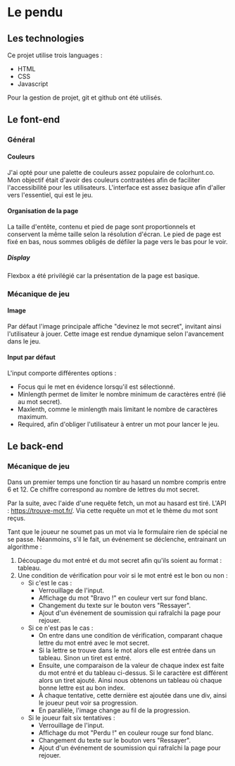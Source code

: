 # Le pendu

## Les technologies
Ce projet utilise trois languages :
- HTML
- CSS
- Javascript

Pour la gestion de projet, git et github ont été utilisés.

## Le font-end

### Général
#### Couleurs
J'ai opté pour une palette de couleurs assez populaire de colorhunt.co. Mon objectif était d'avoir des couleurs
contrastées afin de faciliter l'accessibilité pour les utilisateurs.
L'interface est assez basique afin d'aller vers l'essentiel, qui est le jeu.

#### Organisation de la page
La taille d'entête, contenu et pied de page sont proportionnels et conservent la même taille selon la résolution d'écran.
Le pied de page est fixé en bas, nous sommes obligés de défiler la page vers le bas pour le voir.

##### Display
Flexbox a été privilégié car la présentation de la page est basique.

### Mécanique de jeu
#### Image
Par défaut l'image principale affiche "devinez le mot secret", invitant ainsi l'utilisateur à jouer. Cette image est
rendue dynamique selon l'avancement dans le jeu.

#### Input par défaut
L'input comporte différentes options : 
- Focus qui le met en évidence lorsqu'il est sélectionné.
- Minlength permet de limiter le nombre minimum de caractères entré (lié au mot secret).
- Maxlenth, comme le minlength mais limitant le nombre de caractères maximum.
- Required, afin d'obliger l'utilisateur à entrer un mot pour lancer le jeu.

## Le back-end

### Mécanique de jeu
Dans un premier temps une fonction tir au hasard un nombre compris entre 6 et 12. Ce chiffre correspond au nombre
de lettres du mot secret.

Par la suite, avec l'aide d'une requête fetch, un mot au hasard est tiré. L'API : https://trouve-mot.fr/. Via cette
requête un mot et le thème du mot sont reçus.

Tant que le joueur ne soumet pas un mot via le formulaire rien de spécial ne se passe. Néanmoins, s'il le fait,
un événement se déclenche, entrainant un algorithme :
1. Découpage du mot entré et du mot secret afin qu'ils soient au format : tableau.
2. Une condition de vérification pour voir si le mot entré est le bon ou non :
   * Si c'est le cas :
     * Verrouillage de l'input.
     * Affichage du mot "Bravo !" en couleur vert sur fond blanc.
     * Changement du texte sur le bouton vers "Ressayer".
     * Ajout d'un événement de soumission qui rafraîchi la page pour rejouer.
   * Si ce n'est pas le cas :
     * On entre dans une condition de vérification, comparant chaque lettre du mot entré avec le mot secret.
     * Si la lettre se trouve dans le mot alors elle est entrée dans un tableau. Sinon un tiret est entré.
     * Ensuite, une comparaison de la valeur de chaque index est faite du mot entré et du tableau ci-dessus. Si le
     caractère est différent alors un tiret ajouté. Ainsi nous obtenons un tableau où chaque bonne lettre est au bon index.
     * À chaque tentative, cette dernière est ajoutée dans une div, ainsi le joueur peut voir sa progression.
     * En parallèle, l'image change au fil de la progression.
   * Si le joueur fait six tentatives :
       * Verrouillage de l'input.
       * Affichage du mot "Perdu !" en couleur rouge sur fond blanc.
       * Changement du texte sur le bouton vers "Ressayer".
       * Ajout d'un événement de soumission qui rafraîchi la page pour rejouer.